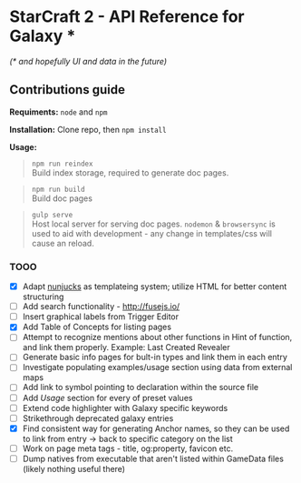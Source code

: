 # StarCraft 2 - API Reference for Galaxy \*

*(\* and hopefully UI and data in the future)*

## Contributions guide

**Requiments:** `node` and `npm`

**Installation:** Clone repo, then `npm install`

**Usage:**

> `npm run reindex`\
Build index storage, required to generate doc pages.

> `npm run build`\
Build doc pages

> `gulp serve`\
Host local server for serving doc pages. `nodemon` & `browsersync` is used to aid with development - any change in templates/css will cause an reload.

### TOOO
- [x] Adapt [nunjucks](https://github.com/mozilla/nunjucks) as templateing system; utilize HTML for better content structuring
- [ ] Add search functionality - http://fusejs.io/
- [ ] Insert graphical labels from Trigger Editor
- [x] Add Table of Concepts for listing pages
- [ ] Attempt to recognize mentions about other functions in Hint of function, and link them properly. Example: Last Created Revealer
- [ ] Generate basic info pages for bult-in types and link them in each entry
- [ ] Investigate populating examples/usage section using data from external maps
- [ ] Add link to symbol pointing to declaration within the source file
- [ ] Add *Usage* section for every of preset values
- [ ] Extend code highlighter with Galaxy specific keywords
- [ ] Strikethrough deprecated galaxy entries
- [x] Find consistent way for generating Anchor names, so they can be used to link from entry -> back to specific category on the list
- [ ] Work on page meta tags - title, og:property, favicon etc.
- [ ] Dump natives from executable that aren't listed within GameData files (likely nothing useful there)